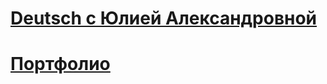 # [Deutsch c Юлией Александровной](https://cutevil-magal.github.io/cute_deutsch/dex/deutsch_wep_adapt.html)
# [Портфолио](http://annacutevil.ml/portpholy/index.html)
